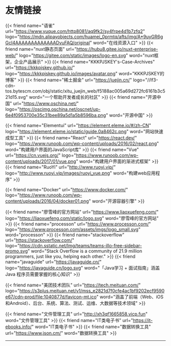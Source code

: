 # 友情链接

{{< friend name="语雀" url="https://www.yuque.com/http8081/aq9fk2/sy4frpe4d1b7zfq2" logo="https://mdn.alipayobjects.com/huamei_0prmtq/afts/img/A*9uyGR6gGcI4AAAAAAAAAAAAADvuFAQ/original" word="在线资源入口" >}}
{{< friend name="nuxt静态页面" url="https://hubu8.gitee.io/nuxt-enterprise-web/" logo="https://gitee.com/static/images/logo-en.svg" word="nuxt框架，企业产品展示" >}}
{{< friend name="KKKPJSKEY's-Case-Archives" url="https://kkkpjskey.github.io/" logo="https://kkkpjskey.github.io/images/avatar.png" word="KKKPJSKEY的博客" >}}
{{< friend name="稀土掘金" url="https://juejin.cn/" logo="//lf3-cdn-tos.bytescm.com/obj/static/xitu_juejin_web/f5188ac005a69d272fc6161b3c521d15.svg" word="一个帮助开发者成长的社区" >}}
{{< friend name="开源中国" url="https://www.oschina.net/" logo="https://oscimg.oschina.net/oscnet/up-6e4f0953700e35c31bee89a5d1a5b8596ba.png" word="开源中国" >}}

{{< friend name="Elementui" url="https://element.eleme.io/#/zh-CN" logo="https://element.eleme.io/static/guide.0a8462c.png" word="网站快速成型工具" >}}
{{< friend name="React" url="https://react.dev/" logo="https://www.runoob.com/wp-content/uploads/2016/02/react.png" word="构建用户界面的JavaScript库" >}}
{{< friend name="Vue" url="https://cn.vuejs.org/" logo="https://www.runoob.com/wp-content/uploads/2017/01/vue.png" word="构建用户界面的渐进式框架" >}}
{{< friend name="RuoYi" url="http://www.ruoyi.vip/" logo="http://www.ruoyi.vip/images/ruoyi_vue.png" word="构建web应用程序" >}}

{{< friend name="Docker" url="https://www.docker.com/" logo="https://www.runoob.com/wp-content/uploads/2016/04/docker01.png" word="开源容器引擎" >}}

{{< friend name="廖雪峰的官方网站" url="https://www.liaoxuefeng.com/" logo="https://liaoxuefeng.com/static/logo.svg" word="廖雪峰的官方网站" >}}
{{< friend name="processon" url="https://www.processon.com/" logo="https://www.processon.com/assets/imgs/logo_small.svg" word="processon" >}}
{{< friend name="stackoverflow" url="https://stackoverflow.com/" logo="https://cdn.sstatic.net/Img/teams/teams-illo-free-sidebar-promo.svg" word="Stack Overflow is a community of 21.9 million programmers, just like you, helping each other." >}}
{{< friend name="javaguide" url="https://javaguide.cn/" logo="https://javaguide.cn/logo.svg" word="「Java学习 + 面试指南」涵盖 Java 程序员需要掌握的核心知识" >}}

{{< friend name="美团技术团队" url="https://tech.meituan.com/" logo="https://s3plus.meituan.net/v1/mss_e2821d7f0cfe4ac1bf9202ecf9590e67/cdn-prod/file:1040877d/favicon-mt.ico" word="涵盖了前端（Web、iOS和Android）、后台、系统、算法、测试、运维、大数据等技术领域" >}}

{{< friend name="文件管理工具" url="http://xh3qf1665858.vicp.fun"  word="文件管理工具" >}}
{{< friend name="IT类电子书" url="https://it-ebooks.info/"  word="IT类电子书" >}}
{{< friend name="数据转换工具" url="https://www.json.cm/"  word="数据转换工具" >}}



------


